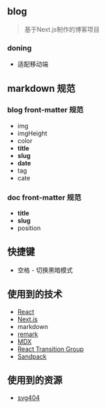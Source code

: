 ## blog
> 基于Next.js制作的博客项目

### doning
- 适配移动端

<!-- ### 计划 -->

<!-- 文章 tag 和 cate 等 front-matter 扩展 -->
<!-- 主题 - redux / useContext 传递信息 -->
<!-- `mdx`文件与`md`文件的统一与取舍 -->
  <!-- `mdx`支持`Code Playground` -->
<!-- 代码某一（几）行高亮显示 -->
<!-- - [ ] 添加一些花里胡哨的东西 -->

## markdown 规范

### blog front-matter 规范

- img
- imgHeight
- color
- **title**
- **slug**
- **date**
- tag
- cate

### doc front-matter 规范

- **title**
- **slug**
- position

## 快捷键

- 空格 - 切换黑暗模式

## 使用到的技术

- [React](https://reactjs.org)
- [Next.js](https://nextjs.org)
- markdown
- [remark](https://github.com/remarkjs)
- [MDX](https://mdxjs.com/)
- [React Transition Group](https://reactcommunity.org/react-transition-group/)
- [Sandpack](https://sandpack.codesandbox.io)

## 使用到的资源

- [svg404](https://error404.fun/)
